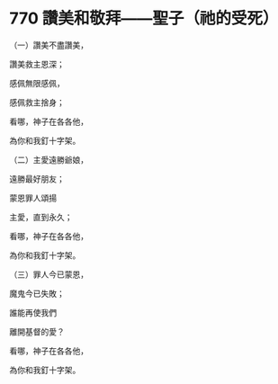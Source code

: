 # 770 讚美和敬拜——聖子（祂的受死）

（一）讚美不盡讚美，

讚美救主恩深；

感佩無限感佩，

感佩救主捨身；

看哪，神子在各各他，

為你和我釘十字架。

（二）主愛遠勝爺娘，

遠勝最好朋友；

蒙恩罪人頌揚

主愛，直到永久；

看哪，神子在各各他，

為你和我釘十字架。

（三）罪人今已蒙恩，

魔鬼今已失敗；

誰能再使我們

離開基督的愛？

看哪，神子在各各他，

為你和我釘十字架。

